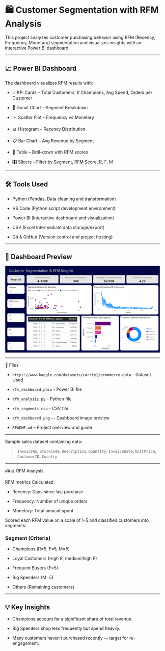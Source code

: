 # 🛍️ Customer Segmentation with RFM Analysis

This project analyzes customer purchasing behavior using RFM (Recency, Frequency, Monetary) segmentation and visualizes insights with an interactive Power BI dashboard.

---

## 📈 Power BI Dashboard

The dashboard visualizes RFM results with:
  
  - 💡 KPI Cards – Total Customers, # Champions, Avg Spend, Orders per Customer
  
  - 🍩 Donut Chart – Segment Breakdown
  
  - 📉 Scatter Plot – Frequency vs Monetary
  
  - 📊 Histogram – Recency Distribution
  
  - 📋 Bar Chart – Avg Revenue by Segment
  
  - 📑 Table – Drill-down with RFM scores
  
  - 🎛 Slicers – Filter by Segment, RFM Score, R, F, M

---

## 🛠️ Tools Used
  
  - Python (Pandas,	Data cleaning and transformation)
  
  - VS Code	(Python script development environment)
  
  - Power BI	(Interactive dashboard and visualization)
  
  - CSV (Excel Intermediate data storage/export)
  
  - Git & GitHub	(Version control and project hosting)

---

## 📸 Dashboard Preview

![Sales Dashboard Screenshot](rfm_dashboard.png)

---

📁 Files

  - `https://www.kaggle.com/datasets/carrie1/ecommerce-data` - Dataset Used
  
  - `rfm_dashboard.pbix` - Power BI file
  
  - `rfm_analysis.py` - Python file
  
  - `rfm_segments.csv` - CSV file
  
  - `rfm_dashboard.png` — Dashboard image preview
  
  - `README.md` – Project overview and guide

---

Sample sales dataset containing data:
> `InvoiceNo`, `StockCode`, `Description`, `Quantity`, `InvoiceDate`, `UnitPrice`, `CustomerID`, `Country`

---

##📊 RFM Analysis

RFM metrics Calculated:

  - Recency: Days since last purchase
  
  - Frequency: Number of unique orders
  
  - Monetary: Total amount spent

Scored each RFM value on a scale of 1–5 and classified customers into segments:

### Segment	(Criteria)

  - Champions	(R=5, F=5, M=5)

  - Loyal Customers	(High R, medium/high F)

  - Frequent Buyers	(F=5)

  - Big Spenders	(M=5)

  - Others	(Remaining customers)

---

## 💡 Key Insights

  - Champions account for a significant share of total revenue.
  
  - Big Spenders shop less frequently but spend heavily.
  
  - Many customers haven’t purchased recently — target for re-engagement.
